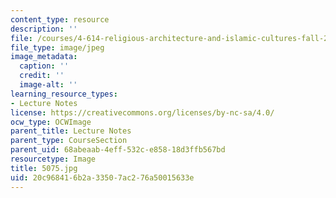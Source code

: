 ```yaml
---
content_type: resource
description: ''
file: /courses/4-614-religious-architecture-and-islamic-cultures-fall-2002/20c968416b2a33507ac276a50015633e_5075.jpg
file_type: image/jpeg
image_metadata:
  caption: ''
  credit: ''
  image-alt: ''
learning_resource_types:
- Lecture Notes
license: https://creativecommons.org/licenses/by-nc-sa/4.0/
ocw_type: OCWImage
parent_title: Lecture Notes
parent_type: CourseSection
parent_uid: 68abeaab-4eff-532c-e858-18d3ffb567bd
resourcetype: Image
title: 5075.jpg
uid: 20c96841-6b2a-3350-7ac2-76a50015633e
---
```

